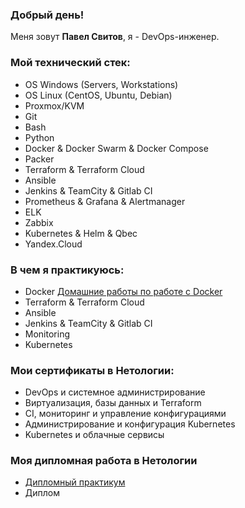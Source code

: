 ### Добрый день!

Меня зовут <b>Павел Свитов</b>, я - DevOps-инженер.

### Мой технический стек:

- OS Windows (Servers, Workstations)
- OS Linux (CentOS, Ubuntu, Debian)
- Proxmox/KVM
- Git
- Bash
- Python
- Docker & Docker Swarm & Docker Compose
- Packer
- Terraform & Terraform Cloud
- Ansible
- Jenkins & TeamCity & Gitlab CI
- Prometheus & Grafana & Alertmanager
- ELK
- Zabbix
- Kubernetes & Helm & Qbec
- Yandex.Cloud

### В чем я практикуюсь:

- Docker [Домашние работы по работе с Docker](https://github.com/psvitov/psvitov/tree/main/Homeworks/Docker)
- Terraform & Terraform Cloud
- Ansible
- Jenkins & TeamCity & Gitlab CI
- Monitoring
- Kubernetes

### Мои сертификаты в Нетологии:

- DevOps и системное администрирование
- Виртуализация, базы данных и Terraform
- CI, мониторинг и управление конфигурациями
- Администрирование и конфигурация Kubernetes
- Kubernetes и облачные сервисы

### Моя дипломная работа в Нетологии

- [Дипломный практикум](https://github.com/psvitov/devops-netology/blob/main/Diplom/diplom.md)
- Диплом
